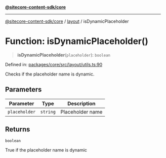 [**@sitecore-content-sdk/core**](../../README.md)

***

[@sitecore-content-sdk/core](../../README.md) / [layout](../README.md) / isDynamicPlaceholder

# Function: isDynamicPlaceholder()

> **isDynamicPlaceholder**(`placeholder`): `boolean`

Defined in: [packages/core/src/layout/utils.ts:90](https://github.com/Sitecore/content-sdk/blob/5647269998b9306151914ae421806dad763f924a/packages/core/src/layout/utils.ts#L90)

Checks if the placeholder name is dynamic.

## Parameters

| Parameter | Type | Description |
| ------ | ------ | ------ |
| `placeholder` | `string` | Placeholder name |

## Returns

`boolean`

True if the placeholder name is dynamic
